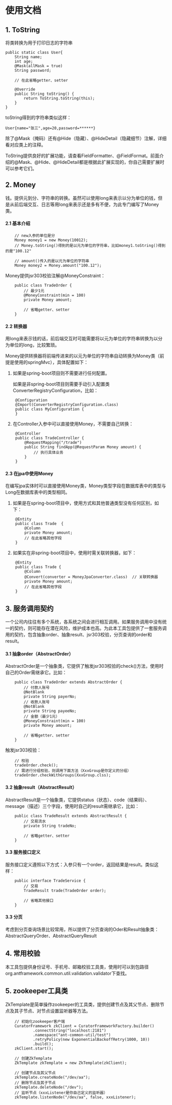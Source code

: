 # 使用文档

## 1. ToString
将类转换为用于打印日志的字符串

    public static class User{
        String name;
        int age;
        @Mask(allMask = true)
        String password;

        // 在此省略getter、setter

        @Override
        public String toString() {
            return ToString.toString(this);
        }
    }
    
toString得到的字符串类似这样：

    User{name="张三",age=20,password=******}
    
除了@Mask（掩码）还有@Hide（隐藏）、@HideDetail（隐藏细节）注解，详细看对应类上的注释。

ToString提供良好的扩展功能，请查看FieldFormatter、@FieldFormat。前面介绍的@Mask、@Hide、@HideDetail都是根据此扩展实现的，你自己需要扩展时可以参考它们。

## 2. Money
钱。提供元到分、字符串的转换。虽然可以使用long来表示以分为单位的钱，但是从前后端交互、日志等用long来表示还是多有不便，为此专门编写了Money类。

#### 2.1 基本介绍

        // new入参的单位是分
        Money money1 = new Money(10012);
        // Money.toString()得到的是以元为单位的字符串，比如money1.toString()得到的是"100.12"
        
        // amount()传入的是以元为单位的字符串
        Money money2 = Money.amount("100.12");

Money提供jsr303校验注解@MoneyConstraint：

        public class TradeOrder {
            // 最少1元
            @MoneyConstraint(min = 100)
            private Money amount;
            
            // 省略getter、setter
        }

#### 2.2 转换器
用long来表示钱的话，前后端交互时可能需要将以元为单位的字符串转换为以分为单位的long，比较繁琐。

Money提供转换器将前端传进来的以元为单位的字符串自动转换为Money类（前提是使用的springMvc），具体配置如下：
1. 如果是spring-boot项目则不需要进行任何配置。

    如果是非spring-boot项目则需要手动引入配置类ConverterRegistryConfiguration，比如：

        @Configuration
        @Import(ConverterRegistryConfiguration.class)
        public class MyConfiguration {
        }

2. 在Controller入参中可以直接使用Money，不需要自己转换：


        @Controller
        public class TradeController {
            @RequestMapping("/trade")
            public String findApp(@RequestParam Money amount) {
                // 执行具体业务
            }
        }

#### 2.3 在jpa中使用Money
在编写jpa实体时可以直接使用Money类，Money类型字段在数据库表中的类型与Long在数据库表中的类型相同。
1. 如果是在spring-boot项目中，使用方式和其他普通类型没有任何区别，如下：


        @Entity
        public class Trade  {
            @Column
            private Money amount;
            // 在此省略其他字段
        }

2. 如果实在非spring-boot项目中，使用时需关联转换器，如下：


        @Entity
        public class Trade {
            @Column
            @Convert(converter = MoneyJpaConverter.class)  // 关联转换器
            private Money amount;
            // 在此省略其他字段
        }

## 3. 服务调用契约
一个公司内往往有多个系统，各系统之间会进行相互调用。如果服务调用中没有统一的契约，则可能存在潜在风险，维护成本也高。为此本工具包提供了一套服务调用的契约，包含抽象order、抽象result、jsr303校验，分页查询的order和result。

#### 3.1 抽象order（AbstractOrder）
AbstractOrder是一个抽象类，它提供了触发jsr303校验的check()方法，使用时自己的Order需继承它。比如：

        public class TradeOrder extends AbstractOrder {
            // 付款人账号
            @NotBlank
            private String payerNo;
            // 收款人账号
            @NotBlank
            private String payeeNo;
            // 金额（最少1元）
            @MoneyConstraint(min = 100)
            private Money amount;
        
            // 省略getter、setter
        }

触发jsr303校验：

        // 校验
        tradeOrder.check();
        // 需进行分组校验，则调用下面方法（XxxGroup是你定义的分组）
        tradeOrder.checkWithGroups(XxxGroup.clss);

#### 3.2 抽象result（AbstractResult）
AbstractResult是一个抽象类，它提供status（状态）、code（结果码）、message（描述）三个字段，使用时自己的result需继承它，比如：

        public class TradeResult extends AbstractResult {
            // 交易流水
            private String tradeNo;
            
            // 省略getter、setter
        }

#### 3.3 服务接口定义
服务接口定义遵照以下方式：入参只有一个order，返回结果是result。类似这样：

        public interface TradeService {
            // 交易
            TradeResult trade(TradeOrder order);
            
            // 省略其他接口
        }

#### 3.3 分页
考虑到分页查询场景比较常用，所以提供了分页查询的Oder和Result抽象类：AbstractQueryOrder、AbstractQueryResult

## 4. 常用校验
本工具包提供身份证号、手机号、邮箱校验工具类，使用时可以到包路径org.antframework.common.util.validation.validator下查找。

## 5. zookeeper工具类
ZkTemplate是简单操作zookeeper的工具类，提供创建节点及其父节点、删除节点及其子节点、对节点设置监听器等方法。

        // 初始化zookeeper客户端
        CuratorFramework zkClient = CuratorFrameworkFactory.builder()
                .connectString("localhost:2181")
                .namespace("ant-common-util/test")
                .retryPolicy(new ExponentialBackoffRetry(1000, 10))
                .build();
        zkClient.start();
        
        // 创建ZkTemplate
        ZkTemplate zkTemplate = new ZkTemplate(zkClient);
        
        // 创建节点及其父节点
        zkTemplate.createNode("/dev/aa");
        // 删除节点及其子节点
        zkTemplate.deleteNode("/dev");
        // 监听节点（xxxListener是你自己定义的监听器）
        zkTemplate.listenNode("/dev/aa", false, xxxListener);

